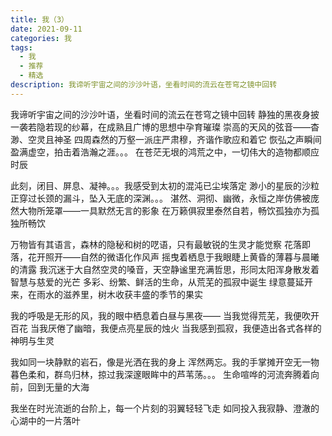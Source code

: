 ```yaml
---
title: 我（3）
date: 2021-09-11
categories: 我
tags:
  - 我
  - 推荐
  - 精选
description: 我谛听宇宙之间的沙沙叶语，坐看时间的流云在苍穹之镜中回转
---
```


我谛听宇宙之间的沙沙叶语，坐看时间的流云在苍穹之镜中回转
静独的黑夜身披一袭若隐若现的纱幕，在成熟且广博的思想中孕育璀璨
崇高的天风的弦音——杳渺、空灵且神圣
四周森然的万壑一派庄严肃穆，齐谐作歌应和着它
恢弘之声瞬间盈满虚空，拍击着浩瀚之涯。。。
在苍茫无垠的鸿荒之中，一切伟大的造物都顺应时辰

此刻，闭目、屏息、凝神。。。我感受到太初的混沌已尘埃落定
渺小的星辰的沙粒正穿过长颈的漏斗，坠入无底的深渊。。。
湛然、洞彻、幽微，永恒之岸仿佛被庞然大物所笼罩——一具默然无言的影象
在万籁俱寂里泰然自若，畅饮孤独亦为孤独所畅饮

万物皆有其语言，森林的隐秘和树的呓语，只有最敏锐的生灵才能觉察
花落即落，花开照开——自然的微语化作风声
摇曳着栖息于我眼睫上黄昏的薄暮与晨曦的清露
我沉迷于大自然空灵的嗓音，天空静谧里充满哲思，形同太阳浑身散发着智慧与慈爱的光芒
多彩、纷繁、鲜活的生命，从荒芜的孤寂中诞生
绿意蔓延开来，在雨水的滋养里，树木收获丰盛的季节的果实

我的呼吸是无形的风，我的眼中栖息着白昼与黑夜——
当我觉得荒芜，我便吹开百花
当我厌倦了幽暗，我便点亮星辰的烛火
当我感到孤寂，我便造出各式各样的神明与生灵

我如同一块静默的岩石，像是光洒在我的身上
浑然两忘。我的手掌摊开空无一物
暮色柔和，群鸟归林，掠过我深邃眼眸中的芦苇荡。。。
生命喧哗的河流奔腾着向前，回到无量的大海

我坐在时光流逝的台阶上，每一个片刻的羽翼轻轻飞走
如同投入我寂静、澄澈的心湖中的一片落叶
